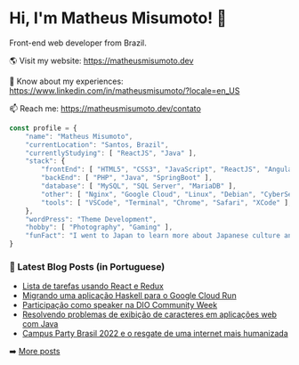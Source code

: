 # Hi, I'm Matheus Misumoto! 👋

Front-end web developer from Brazil.

🌎 Visit my website: https://matheusmisumoto.dev

📄 Know about my experiences: https://www.linkedin.com/in/matheusmisumoto/?locale=en_US

📫 Reach me: https://matheusmisumoto.dev/contato

```javascript
const profile = {
	"name": "Matheus Misumoto",
	"currentLocation": "Santos, Brazil",
	"currentlyStudying": [ "ReactJS", "Java" ],
	"stack": { 
		"frontEnd": [ "HTML5", "CSS3", "JavaScript", "ReactJS", "Angular", "SEO" ],
		"backEnd": [ "PHP", "Java", "SpringBoot" ],
		"database": [ "MySQL", "SQL Server", "MariaDB" ],
		"other": [ "Nginx", "Google Cloud", "Linux", "Debian", "CyberSecurity" ],
		"tools": [ "VSCode", "Terminal", "Chrome", "Safari", "XCode" ],
	},
	"wordPress": "Theme Development",
	"hobby": [ "Photography", "Gaming" ],
	"funFact": "I went to Japan to learn more about Japanese culture and diplomacy"
}
```

### 📕 Latest Blog Posts (in Portuguese)
<!-- BLOG-POST-LIST:START -->
- [Lista de tarefas usando React e Redux](https://matheusmisumoto.dev/portfolio/to-do-list-react-redux.html)
- [Migrando uma aplicação Haskell para o Google Cloud Run](https://matheusmisumoto.dev/tecnologia/desenvolvimento-web/haskell-yesod-google-cloud-run.html)
- [Participação como speaker na DIO Community Week](https://matheusmisumoto.dev/portfolio/speaker-dio-community-week-2022.html)
- [Resolvendo problemas de exibição de caracteres em aplicações web com Java](https://matheusmisumoto.dev/tecnologia/desenvolvimento-web/solution-charset-issue-java.html)
- [Campus Party Brasil 2022 e o resgate de uma internet mais humanizada](https://matheusmisumoto.dev/tecnologia/campus-party-brasil-2022.html)
<!-- BLOG-POST-LIST:END -->

➡️ [More posts](https://matheusmisumoto.dev/blog)
